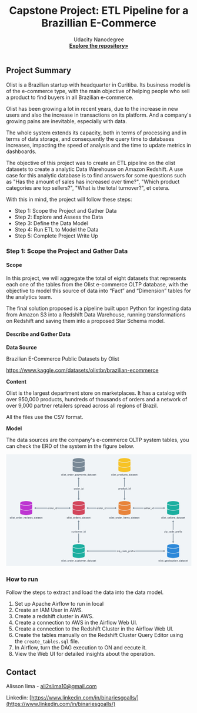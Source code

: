 <!-- PROJECT LOGO -->
<br />

<p align="center">
 </a>
 <h1 align="center">Capstone Project: ETL Pipeline for a Brazillian E-Commerce</h1>
 <p align="center">
  Udacity Nanodegree
  <br />
  <a href=https://github.com/BinariesGoalls/Udacity-Data-Engineering-Nanodegree><strong>Explore the repository»</strong></a>
  <br />
  <br />
 </p>

</p>


<!-- ABOUT THE PROJECT -->

## Project Summary

Olist is a Brazilian startup with headquarter in Curitiba. Its business model is of the e-commerce type, with the main objective of helping people who sell a product to find buyers in all Brazilian e-commerce.

Olist has been growing a lot in recent years, due to the increase in new users and also the increase in transactions on its platform. And a company's growing pains are inevitable, especially with data.

The whole system extends its capacity, both in terms of processing and in terms of data storage, and consequently the query time to databases increases, impacting the speed of analysis and the time to update metrics in dashboards.

The objective of this project was to create an ETL pipeline on the olist datasets to create a analytic Data Warehouse on Amazon Redshift. A use case for this analytic database is to find answers for some questions such as "Has the amount of sales has increased over time?", "Which product categories are top sellers?", "What is the total turnover?", et cetera.

With this in mind, the project will follow these steps:

* Step 1: Scope the Project and Gather Data
* Step 2: Explore and Assess the Data
* Step 3: Define the Data Model
* Step 4: Run ETL to Model the Data
* Step 5: Complete Project Write Up

### Step 1: Scope the Project and Gather Data
#### Scope

In this project, we will aggregate the total of eight datasets that represents each one of the tables from the Olist e-commerce OLTP database, with the objective to model this source of data into “Fact” and “Dimension” tables for the analytics team.

The final solution proposed is a pipeline built upon Python for ingesting data from Amazon S3 into a Redshift Data Warehouse, running transformations on Redshift and saving them into a proposed Star Schema model.

#### Describe and Gather Data

**Data Source** <br>

Brazilian E-Commerce Public Datasets by Olist <br>

https://www.kaggle.com/datasets/olistbr/brazilian-ecommerce

**Content** <br>

Olist is the largest department store on marketplaces. It has a catalog with over 950,000 products, hundreds of thousands of orders and a network of over 9,000 partner retailers spread across all regions of Brazil. 

All the files use the CSV format.

**Model** <br>

The data sources are the company's e-commerce OLTP system tables, you can check the ERD of the system in the figure below.

![OLIST-OLTP-ERD](./images/OLIST-OLTP-ERD.png)

### How to run

Follow the steps to extract and load the data into the data model.

1. Set up Apache Airflow to run in local
2. Create an IAM User in AWS.
3. Create a redshift cluster in AWS.
4. Create a connection to AWS in the Airflow Web UI.
5. Create a connection to the Redshift Cluster in the Airflow Web UI.
6. Create the tables manually on the Redshift Cluster Query Editor using the ```create_tables.sql``` file.
6. In Airflow, turn the DAG execution to ON and eecute it.
7. View the Web UI for detailed insights about the operation.

<!-- CONTACT -->

## Contact

Alisson lima - ali2slima10@gmail.com

Linkedin: [https://www.linkedin.com/in/binariesgoalls/](https://www.linkedin.com/in/binariesgoalls/)
